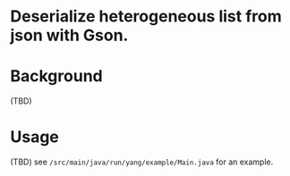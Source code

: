 Deserialize heterogeneous list from json with Gson.
===

# Background

(TBD)

# Usage

(TBD) see `/src/main/java/run/yang/example/Main.java` for an example.
